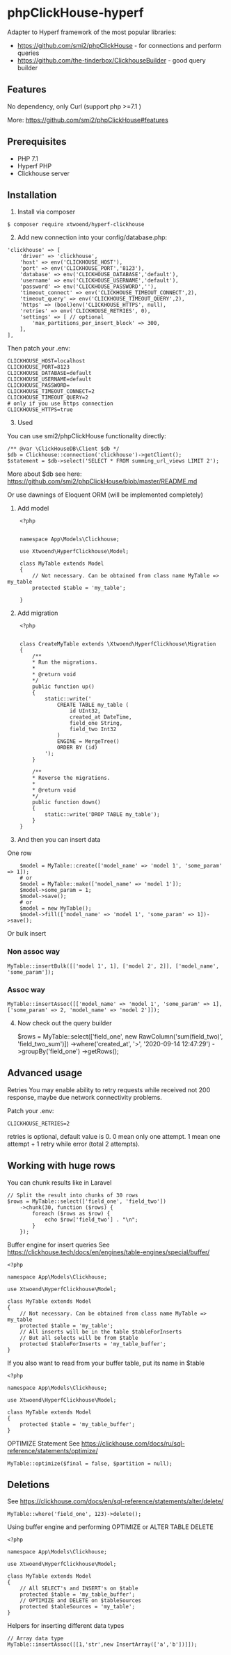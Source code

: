 # phpClickHouse-hyperf
Adapter to Hyperf framework of the most popular libraries:

- https://github.com/smi2/phpClickHouse - for connections and perform queries
- https://github.com/the-tinderbox/ClickhouseBuilder - good query builder

## Features
No dependency, only Curl (support php >=7.1 )

More: https://github.com/smi2/phpClickHouse#features

## Prerequisites
- PHP 7.1
- Hyperf PHP
- Clickhouse server

## Installation

1. Install via composer

```
$ composer require xtwoend/hyperf-clickhouse
```

2. Add new connection into your config/database.php:

```
'clickhouse' => [
    'driver' => 'clickhouse',
    'host' => env('CLICKHOUSE_HOST'),
    'port' => env('CLICKHOUSE_PORT','8123'),
    'database' => env('CLICKHOUSE_DATABASE','default'),
    'username' => env('CLICKHOUSE_USERNAME','default'),
    'password' => env('CLICKHOUSE_PASSWORD',''),
    'timeout_connect' => env('CLICKHOUSE_TIMEOUT_CONNECT',2),
    'timeout_query' => env('CLICKHOUSE_TIMEOUT_QUERY',2),
    'https' => (bool)env('CLICKHOUSE_HTTPS', null),
    'retries' => env('CLICKHOUSE_RETRIES', 0),
    'settings' => [ // optional
        'max_partitions_per_insert_block' => 300,
    ],
],
```

Then patch your .env:

```
CLICKHOUSE_HOST=localhost
CLICKHOUSE_PORT=8123
CLICKHOUSE_DATABASE=default
CLICKHOUSE_USERNAME=default
CLICKHOUSE_PASSWORD=
CLICKHOUSE_TIMEOUT_CONNECT=2
CLICKHOUSE_TIMEOUT_QUERY=2
# only if you use https connection
CLICKHOUSE_HTTPS=true
```

3. Used

You can use smi2/phpClickHouse functionality directly:

    /** @var \ClickHouseDB\Client $db */
    $db = Clickhouse::connection('clickhouse')->getClient();
    $statement = $db->select('SELECT * FROM summing_url_views LIMIT 2');

More about $db see here: https://github.com/smi2/phpClickHouse/blob/master/README.md

Or use dawnings of Eloquent ORM (will be implemented completely)

1. Add model

```
    <?php


    namespace App\Models\Clickhouse;

    use Xtwoend\HyperfClickhouse\Model;

    class MyTable extends Model
    {
        // Not necessary. Can be obtained from class name MyTable => my_table
        protected $table = 'my_table';

    }
```

2. Add migration

```
    <?php


    class CreateMyTable extends \Xtwoend\HyperfClickhouse\Migration
    {
        /**
        * Run the migrations.
        *
        * @return void
        */
        public function up()
        {
            static::write('
                CREATE TABLE my_table (
                    id UInt32,
                    created_at DateTime,
                    field_one String,
                    field_two Int32
                )
                ENGINE = MergeTree()
                ORDER BY (id)
            ');
        }

        /**
        * Reverse the migrations.
        *
        * @return void
        */
        public function down()
        {
            static::write('DROP TABLE my_table');
        }
    }
```

3. And then you can insert data

One row
```
    $model = MyTable::create(['model_name' => 'model 1', 'some_param' => 1]);
    # or
    $model = MyTable::make(['model_name' => 'model 1']);
    $model->some_param = 1;
    $model->save();
    # or
    $model = new MyTable();
    $model->fill(['model_name' => 'model 1', 'some_param' => 1])->save();
```
Or bulk insert

### Non assoc way
    MyTable::insertBulk([['model 1', 1], ['model 2', 2]], ['model_name', 'some_param']);
### Assoc way
    MyTable::insertAssoc([['model_name' => 'model 1', 'some_param' => 1], ['some_param' => 2, 'model_name' => 'model 2']]);


4. Now check out the query builder

    $rows = MyTable::select(['field_one', new RawColumn('sum(field_two)', 'field_two_sum')])
        ->where('created_at', '>', '2020-09-14 12:47:29')
        ->groupBy('field_one')
        ->getRows();

## Advanced usage
Retries
You may enable ability to retry requests while received not 200 response, maybe due network connectivity problems.

Patch your .env:

    CLICKHOUSE_RETRIES=2
    
retries is optional, default value is 0.
0 mean only one attempt.
1 mean one attempt + 1 retry while error (total 2 attempts).

## Working with huge rows
You can chunk results like in Laravel

    // Split the result into chunks of 30 rows 
    $rows = MyTable::select(['field_one', 'field_two'])
        ->chunk(30, function ($rows) {
            foreach ($rows as $row) {
                echo $row['field_two'] . "\n";
            }
        });

Buffer engine for insert queries
See https://clickhouse.tech/docs/en/engines/table-engines/special/buffer/

    <?php

    namespace App\Models\Clickhouse;

    use Xtwoend\HyperfClickhouse\Model;

    class MyTable extends Model
    {
        // Not necessary. Can be obtained from class name MyTable => my_table
        protected $table = 'my_table';
        // All inserts will be in the table $tableForInserts 
        // But all selects will be from $table
        protected $tableForInserts = 'my_table_buffer';
    }
    
If you also want to read from your buffer table, put its name in $table

    <?php

    namespace App\Models\Clickhouse;

    use Xtwoend\HyperfClickhouse\Model;

    class MyTable extends Model
    {
        protected $table = 'my_table_buffer';
    }


OPTIMIZE Statement
See https://clickhouse.com/docs/ru/sql-reference/statements/optimize/

    MyTable::optimize($final = false, $partition = null);

## Deletions
See https://clickhouse.com/docs/en/sql-reference/statements/alter/delete/

    MyTable::where('field_one', 123)->delete();

Using buffer engine and performing OPTIMIZE or ALTER TABLE DELETE

    <?php

    namespace App\Models\Clickhouse;

    use Xtwoend\HyperfClickhouse\Model;

    class MyTable extends Model
    {
        // All SELECT's and INSERT's on $table
        protected $table = 'my_table_buffer';
        // OPTIMIZE and DELETE on $tableSources
        protected $tableSources = 'my_table';
    }

Helpers for inserting different data types

    // Array data type
    MyTable::insertAssoc([[1,'str',new InsertArray(['a','b'])]]);
